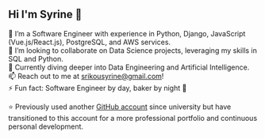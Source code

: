 ## Hi I'm Syrine 👋

🌱 I’m a Software Engineer with experience in Python, Django, JavaScript (Vue.js/React.js), PostgreSQL, and AWS services.</br>
👀 I’m looking to collaborate on Data Science projects, leveraging my skills in SQL and Python.</br>
💞 Currently diving deeper into Data Engineering and Artificial Intelligence.</br>
📫 Reach out to me at srikousyrine@gmail.com!</br>
⚡ Fun fact: Software Engineer by day, baker by night 🍰 </br>

⭐ Previously used another [GitHub account](https://github.com/SyrineSrikou) since university but have transitioned to this account for a more professional portfolio and continuous personal development.


